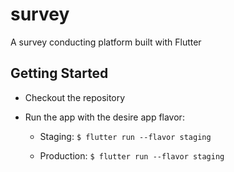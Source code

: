 # survey

A survey conducting platform built with Flutter

## Getting Started

- Checkout the repository
- Run the app with the desire app flavor:
   
   - Staging: `$ flutter run --flavor staging`
   
   - Production: `$ flutter run --flavor staging`
